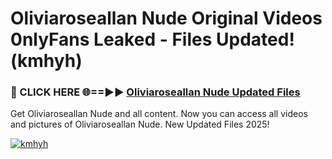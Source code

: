 # Oliviaroseallan Nude Original Videos 0nlyFans Leaked - Files Updated! (kmhyh)

<h3>🔴 CLICK HERE 🌐==►► <a href="https://tinyurl.com/52m3yx9h" rel="nofollow">Oliviaroseallan Nude Updated Files</a></h3>

Get Oliviaroseallan Nude and all content. Now you can access all videos and pictures of Oliviaroseallan Nude. New Updated Files 2025!

[![kmhyh](https://i.imgur.com/TnHtlc8.gif)](https://tinyurl.com/52m3yx9h)
